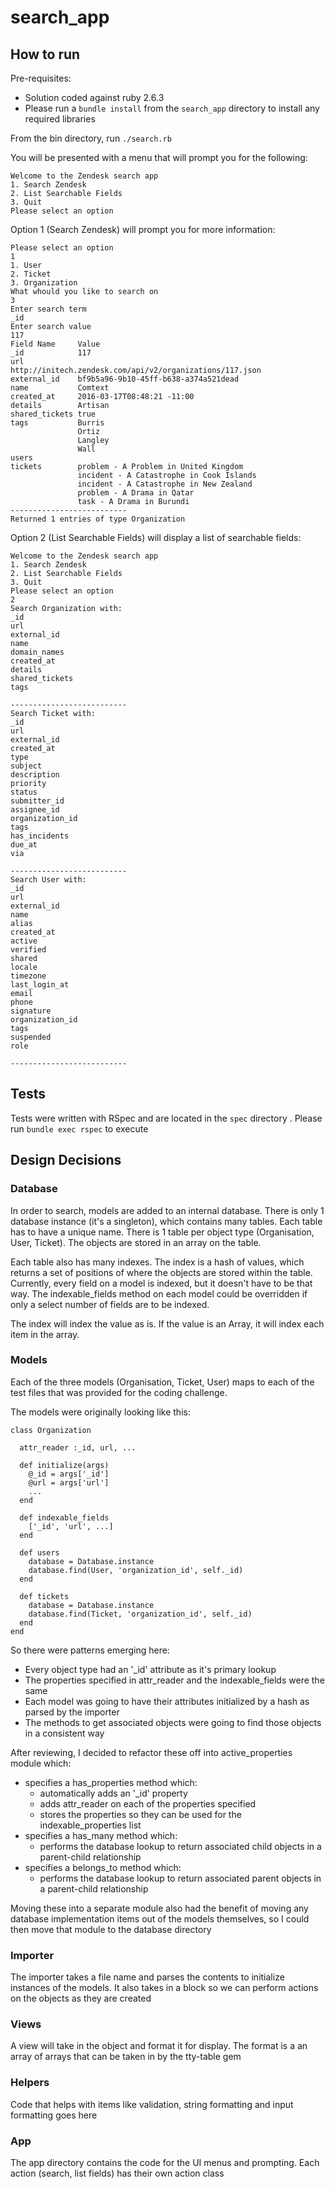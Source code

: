 # search_app

## How to run

Pre-requisites: 
- Solution coded against ruby 2.6.3
- Please run a `bundle install` from the `search_app` directory to install any required libraries

From the bin directory, run `./search.rb`

You will be presented with a menu that will prompt you for the following:

    Welcome to the Zendesk search app
    1. Search Zendesk
    2. List Searchable Fields
    3. Quit
    Please select an option

Option 1 (Search Zendesk) will prompt you for more information:

    Please select an option
    1
    1. User
    2. Ticket
    3. Organization
    What whould you like to search on
    3
    Enter search term
    _id
    Enter search value
    117
    Field Name     Value                                                   
    _id            117                                                     
    url            http://initech.zendesk.com/api/v2/organizations/117.json
    external_id    bf9b5a96-9b10-45ff-b638-a374a521dead                    
    name           Comtext                                                 
    created_at     2016-03-17T08:48:21 -11:00                              
    details        Artisan                                                 
    shared_tickets true                                                    
    tags           Burris                                                  
                   Ortiz                                                   
                   Langley                                                 
                   Wall                                                    
    users                                                                  
    tickets        problem - A Problem in United Kingdom                   
                   incident - A Catastrophe in Cook Islands                
                   incident - A Catastrophe in New Zealand                 
                   problem - A Drama in Qatar                              
                   task - A Drama in Burundi                               
    --------------------------
    Returned 1 entries of type Organization

Option 2 (List Searchable Fields) will display a list of searchable fields:

    Welcome to the Zendesk search app
    1. Search Zendesk
    2. List Searchable Fields
    3. Quit
    Please select an option
    2
    Search Organization with:
    _id
    url
    external_id
    name
    domain_names
    created_at
    details
    shared_tickets
    tags
    
    --------------------------
    Search Ticket with:
    _id
    url
    external_id
    created_at
    type
    subject
    description
    priority
    status
    submitter_id
    assignee_id
    organization_id
    tags
    has_incidents
    due_at
    via
    
    --------------------------
    Search User with:
    _id
    url
    external_id
    name
    alias
    created_at
    active
    verified
    shared
    locale
    timezone
    last_login_at
    email
    phone
    signature
    organization_id
    tags
    suspended
    role
    
    --------------------------

## Tests
Tests were written with RSpec and are located in the `spec` directory . Please run `bundle exec rspec` to execute

## Design Decisions

### Database
In order to search, models are added to an internal database. There is only 1 database instance (it's a singleton), 
which contains many tables. Each table has to have a unique name. There is 1 table per object type (Organisation, User, 
Ticket). The objects are stored in an array on the table.

Each table also has many indexes. The index is a hash of values, which returns a set of positions of where the objects
are stored within the table. Currently, every field on a model is indexed, but it doesn't have to be that way.
The indexable_fields method on each model could be overridden if only a select number of fields are to be indexed.

The index will index the value as is. If the value is an Array, it will index each item in the array.

### Models
Each of the three models (Organisation, Ticket, User) maps to each of the test files that was provided for the 
coding challenge.

The models were originally looking like this:

    class Organization

      attr_reader :_id, url, ...
  
      def initialize(args)
        @_id = args['_id']
        @url = args['url']
        ...
      end
  
      def indexable_fields
        ['_id', 'url', ...]
      end  
  
      def users
        database = Database.instance
        database.find(User, 'organization_id', self._id)
      end
  
      def tickets
        database = Database.instance
        database.find(Ticket, 'organization_id', self._id)
      end
    end

So there were patterns emerging here:
- Every object type had an '_id' attribute as it's primary lookup
- The properties specified in attr_reader and the indexable_fields were the same
- Each model was going to have their attributes initialized by a hash as parsed by the importer
- The methods to get associated objects were going to find those objects in a consistent way

After reviewing, I decided to refactor these off into active_properties module which:
- specifies a has_properties method which:
  - automatically adds an '_id' property
  - adds attr_reader on each of the properties specified
  - stores the properties so they can be used for the indexable_properties list
- specifies a has_many method which:
  - performs the database lookup to return associated child objects in a parent-child relationship  
- specifies a belongs_to method which:
  - performs the database lookup to return associated parent objects in a parent-child relationship
  
Moving these into a separate module also had the benefit of moving any database implementation items out of the models
themselves, so I could then move that module to the database directory

### Importer
The importer takes a file name and parses the contents to initialize instances of the models. It also takes in a block
so we can perform actions on the objects as they are created

### Views
A view will take in the object and format it for display. The format is a an array of arrays that can be taken in by the
tty-table gem

### Helpers
Code that helps with items like validation, string formatting and input formatting goes here

### App
The app directory contains the code for the UI menus and prompting. Each action (search, list fields) has their own 
action class